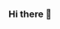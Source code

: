 ### Hi there 👋

<!--
**DjPatbern/DjPatbern** is a ✨ _special_ ✨ repository because its `README.md` (this file) appears on your GitHub profile.

Here are some ideas to get you started:

- 🔭 I’m currently working on My Portfolio
- 🌱 I’m currently learning ReactJS
- 👯 I’m looking to collaborate on My Altschool Africa's Circle Project
- 🤔 I’m looking for help with Projects
- 💬 Ask me about HTML, CSS & JavaScript
- 📫 How to reach me: +234-904-256-4049
- 😄 Pronouns: ...
- ⚡ Fun fact: ...
-->
